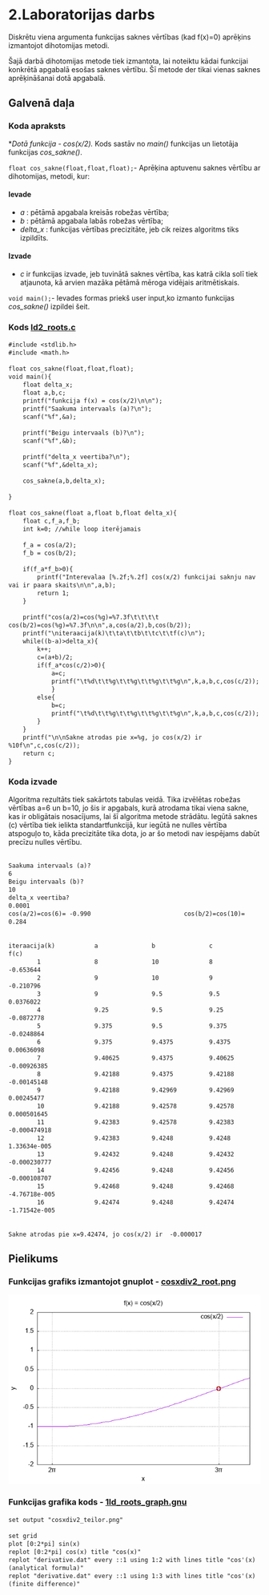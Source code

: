# 2.Laboratorijas darbs
Diskrētu viena argumenta funkcijas saknes vērtības (kad f(x)=0) aprēķins izmantojot dihotomijas metodi.

Šajā darbā dihotomijas metode tiek izmantota, lai noteiktu kādai funkcijai konkrētā apgabalā esošas saknes vērtību. Šī metode der tikai vienas saknes aprēķināšanai dotā apgabalā.

## Galvenā daļa
### Koda apraksts 
 **Dotā funkcija - *cos(x/2).**
Kods sastāv no *main()* funkcijas un lietotāja funkcijas *cos_sakne()*.  

```float cos_sakne(float,float,float);```- Aprēķina aptuvenu saknes vērtību ar dihotomijas, metodi, kur:
#### Ievade
- *a* : pētāmā apgabala kreisās robežas vērtība;
- *b* : pētāmā apgabala labās robežas vērtība;
- *delta_x* : funkcijas vērtības precizitāte, jeb cik reizes algoritms tiks izpildīts.

#### Izvade
- *c* ir funkcijas izvade, jeb tuvinātā saknes vērtība, kas katrā cikla solī tiek atjaunota, kā arvien mazāka pētāmā mēroga vidējais aritmētiskais.
 
```void main();```- Ievades formas priekš user input,ko izmanto funkcijas *cos_sakne()* izpildei šeit.



### Kods [ld2_roots.c](https://github.com/Lasiurus/RTR-105/blob/main/2ld_roots/ld2_roots.c)

```#include <stdio.h>
#include <stdlib.h>
#include <math.h>

float cos_sakne(float,float,float);
void main(){
    float delta_x;
    float a,b,c;
    printf("funkcija f(x) = cos(x/2)\n\n");
    printf("Saakuma intervaals (a)?\n");
    scanf("%f",&a);

    printf("Beigu intervaals (b)?\n");
    scanf("%f",&b);

    printf("delta_x veertiba?\n");
    scanf("%f",&delta_x);

    cos_sakne(a,b,delta_x);

}

float cos_sakne(float a,float b,float delta_x){
    float c,f_a,f_b;
    int k=0; //while loop iterējamais
    
    f_a = cos(a/2);
    f_b = cos(b/2);

    if(f_a*f_b>0){
        printf("Interevalaa [%.2f;%.2f] cos(x/2) funkcijai saknju nav vai ir paara skaits\n\n",a,b);
        return 1;
    }

    printf("cos(a/2)=cos(%g)=%7.3f\t\t\t\t cos(b/2)=cos(%g)=%7.3f\n\n",a,cos(a/2),b,cos(b/2));
    printf("\niteraacija(k)\t\ta\t\tb\t\tc\t\tf(c)\n");
    while((b-a)>delta_x){
        k++;
        c=(a+b)/2;
        if(f_a*cos(c/2)>0){
            a=c;
            printf("\t%d\t\t%g\t\t%g\t\t%g\t\t%g\n",k,a,b,c,cos(c/2));
            }
        else{
            b=c;
            printf("\t%d\t\t%g\t\t%g\t\t%g\t\t%g\n",k,a,b,c,cos(c/2));
        }
    }
    printf("\n\nSakne atrodas pie x=%g, jo cos(x/2) ir %10f\n",c,cos(c/2));
    return c;
}
```
### Koda izvade
Algoritma rezultāts tiek sakārtots tabulas veidā. 
Tika izvēlētas robežas vērtības a=6 un b=10, jo šis ir apgabals, kurā atrodama tikai viena sakne, kas ir obligātais nosacījums, lai šī algoritma metode strādātu.
Iegūtā saknes (c) vērtība tiek ielikta standartfunkcijā, kur iegūtā ne nulles vērtība atspoguļo to, kāda precizitāte tika dota, jo ar šo metodi nav iespējams dabūt precīzu nulles vērtību.

```funkcija f(x) = cos(x/2)

Saakuma intervaals (a)?
6
Beigu intervaals (b)?
10
delta_x veertiba?
0.0001
cos(a/2)=cos(6)= -0.990                          cos(b/2)=cos(10)=  0.284


iteraacija(k)           a               b               c               f(c)
        1               8               10              8               -0.653644
        2               9               10              9               -0.210796
        3               9               9.5             9.5             0.0376022
        4               9.25            9.5             9.25            -0.0872778
        5               9.375           9.5             9.375           -0.0248864
        6               9.375           9.4375          9.4375          0.00636098
        7               9.40625         9.4375          9.40625         -0.00926385
        8               9.42188         9.4375          9.42188         -0.00145148
        9               9.42188         9.42969         9.42969         0.00245477
        10              9.42188         9.42578         9.42578         0.000501645
        11              9.42383         9.42578         9.42383         -0.000474918
        12              9.42383         9.4248          9.4248          1.33634e-005
        13              9.42432         9.4248          9.42432         -0.000230777
        14              9.42456         9.4248          9.42456         -0.000108707
        15              9.42468         9.4248          9.42468         -4.76718e-005
        16              9.42474         9.4248          9.42474         -1.71542e-005


Sakne atrodas pie x=9.42474, jo cos(x/2) ir  -0.000017
```


## Pielikums
### Funkcijas grafiks izmantojot gnuplot - [cosxdiv2_root.png](https://github.com/Lasiurus/RTR-105/blob/main/2ld_roots/cosxdiv2_root.png)
![image](https://github.com/Lasiurus/RTR-105/blob/main/2ld_roots/cosxdiv2_root.png)

### Funkcijas grafika kods - [1ld_roots_graph.gnu](https://github.com/Lasiurus/RTR-105/blob/main/2ld_roots/1ld_roots_graph.gnu)
```set terminal png
set output "cosxdiv2_teilor.png"

set grid
plot [0:2*pi] sin(x)
replot [0:2*pi] cos(x) title "cos(x)"
replot "derivative.dat" every ::1 using 1:2 with lines title "cos'(x) (analytical formula)"
replot "derivative.dat" every ::1 using 1:3 with lines title "cos'(x) (finite difference)"
```
